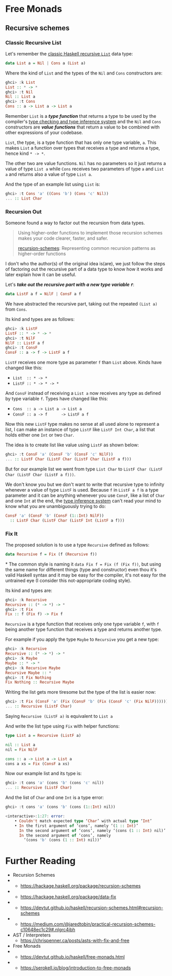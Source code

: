 # Free Monads

## Recursive schemes

### Classic Recursive List

Let's remember the [classic Haskell recursive ```List```](MonadExample.md) data 
type:
```haskell
data List a = Nil | Cons a (List a)
```

Where the kind of ```List``` and the types of the ```Nil``` and ```Cons```
constructors are:
```haskell
ghci> :k List
List :: * -> *
ghci> :t Nil
Nil :: List a
ghci> :t Cons
Cons :: a -> List a -> List a
```

Remember ```List``` is a ***type function*** that returns a type to be used by
the compiler's
[type checking and type inference system](TypeCheckingAndInference.md) and the
```Nil``` and ```Cons``` constructors are ***value functions*** that return a
value to be combined with other expressions of your codebase.

```List```, the type, is a type function that has only one type variable,
```a```. This makes ```List``` a function over types that receives a type and
returns a type, hence kind ```* -> *```.

The other two are value functions. ```Nil``` has no parameters so it just 
returns a value of type ```List a``` while ```Cons```  receives two parameters
of type ```a``` and ```List a``` and returns also a value of type ```List a```.

And the type of an example list using ```List``` is:
```haskell
ghci> :t Cons 'a' ((Cons 'b') (Cons 'c' Nil))
... :: List Char
```

### Recursion Out

Someone found a way to factor out the recursion from data types.

> Using higher-order functions to implement those recursion schemes makes your
> code clearer, faster, and safer.
>
> [recursion-schemes](https://hackage.haskell.org/package/recursion-schemes):
> Representing common recursion patterns as higher-order functions

I don't who the author(s) of the original idea is(are), we just follow the steps
of factoring out the recursive part of a data type to know how it works and
later explain how it can be useful.

Let's ***take out the recursive part with a new type variable ```f```***:
```haskell
data ListF a f = NilF | ConsF a f
```

We have abstracted the recursive part, taking out the repeated ```(List a)```
from ```Cons```.
<!-- If ```Cons``` goes here in a newline it's not rendered. -->

Its kind and types are as follows:
```haskell
ghci> :k ListF
ListF :: * -> * -> *
ghci> :t NilF
NilF :: ListF a f
ghci> :t ConsF
ConsF :: a -> f -> ListF a f
```

```ListF``` receives one more type as parameter ```f``` than ```List``` above.
Kinds have changed like this:
- ```List  :: * -> *```
- ```ListF :: * -> * -> *```

And ```ConsF``` instead of receiving a ```List a``` now receives any type as
defined by type variable ```f```.
Types have changed like this:
- ```Cons  :: a -> List a -> List a```
- ```ConsF :: a -> f      -> ListF a f```

Now this new ```ListF``` type makes no sense at all used alone to represent a
list, I can make an instance of type ```ListF``` like ```ListF Int Char```, a
list that holds either one ```Int``` or two ```Char```.

The idea is to create list like value using ```ListF``` as shown below:
```haskell
ghci> :t ConsF 'a' (ConsF 'b' (ConsF 'c' NilF))
... :: ListF Char (ListF Char (ListF Char (ListF a f)))
```

But for our example list we went from type ```List Char``` to
```ListF Char (ListF Char (ListF Char (ListF a f)))```.

We don't know you but we don't want to write that recursive type to infinity 
whenever a value of type ```ListF``` is used. Because ```f``` in ```ListF a f```
is a type parameter and it can be anything whenever you use ```ConsF```, like a
list of ```Char``` and one ```Int``` at the end, the
[type inference system](TypeCheckingAndInference.md) can't read your mind to
know what you are unambiguously trying to do:
```haskell
ConsF 'a' (ConsF 'b' (ConsF (1::Int) NilF))
  :: ListF Char (ListF Char (ListF Int (ListF a f)))
```

### Fix It

The proposed solution is to use a type ```Recursive``` defined as follows:
```haskell
data Recursive f = Fix (f (Recursive f))
```

\* The common style is naming it ```data Fix f = Fix (f (Fix f))```, but using
the same name for different things (type and constructor) even thou it's valid
Haskell syntax and it may be easy for the compiler, it's not easy for the 
untrained eye (I consider this not-appropriate coding style).

Its kind and types are:
```haskell
ghci> :k Recursive
Recursive :: (* -> *) -> *
ghci> :t Fix
Fix :: f (Fix f) -> Fix f
```

```Recursive``` is a type function that receives only one type variable ```f```,
with ```f``` being another type function that receives a type and returns
another type.

For example if you apply the type ```Maybe``` to ```Recursive``` you get a new
type:
```haskell
ghci> :k Recursive
Recursive :: (* -> *) -> *
ghci> :k Maybe
Maybe :: * -> *
ghci> :k Recursive Maybe
Recursive Maybe :: *
ghci> :t Fix Nothing
Fix Nothing :: Recursive Maybe
```

Writing the list gets more tiresome but the type of the list is easier now:
```haskell
ghci> :t Fix (ConsF 'a' (Fix (ConsF 'b' (Fix (ConsF 'c' (Fix NilF))))))
... :: Recursive (ListF Char)
```

Saying ```Recursive (ListF a)``` is equivalent to ```List a```

And write the list type using ```Fix``` with helper functions:
```haskell
type List a = Recursive (ListF a)

nil :: List a
nil = Fix NilF

cons :: a -> List a -> List a
cons a xs = Fix (ConsF a xs)
```

Now our example list and its type is:
```haskell
ghci> :t cons 'a' (cons 'b' (cons 'c' nil))
... :: Recursive (ListF Char)
```

And the list of ```Char``` and one ```Int``` is a type error:
```haskell
ghci> :t cons 'a' (cons 'b' (cons (1::Int) nil))

<interactive>:1:27: error:
    • Couldn't match expected type ‘Char’ with actual type ‘Int’
    • In the first argument of ‘cons’, namely ‘(1 :: Int)’
      In the second argument of ‘cons’, namely ‘(cons (1 :: Int) nil)’
      In the second argument of ‘cons’, namely
        ‘(cons 'b' (cons (1 :: Int) nil))’
```

# Further Reading

- Recursion Schemes
- - https://hackage.haskell.org/package/recursion-schemes
- - https://hackage.haskell.org/package/data-fix
- - https://devtut.github.io/haskell/recursion-schemes.html#recursion-schemes
- - https://medium.com/@jaredtobin/practical-recursion-schemes-c10648ec1c29#.nlgrc4ibh
- AST / Interpreters
  - https://chrispenner.ca/posts/asts-with-fix-and-free
- Free Monads
- - https://devtut.github.io/haskell/free-monads.html
- - https://serokell.io/blog/introduction-to-free-monads
